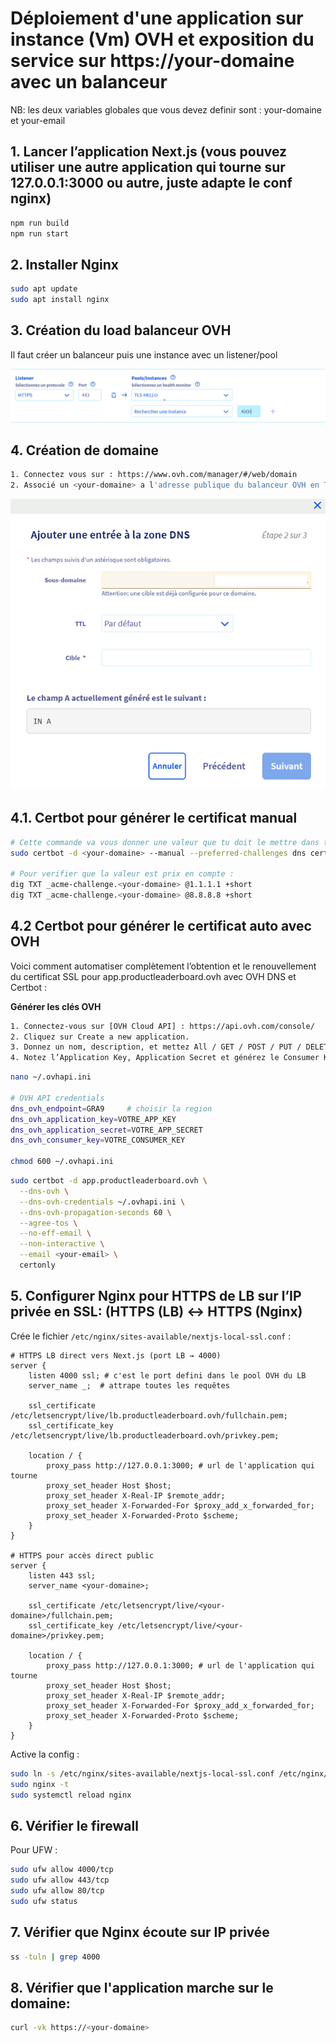 # Déploiement d'une application sur instance (Vm) OVH et exposition du service sur https://your-domaine avec un balanceur

NB: les deux variables globales que vous devez definir sont : your-domaine et your-email

## 1. Lancer l’application Next.js (vous pouvez utiliser une autre application qui tourne sur 127.0.0.1:3000 ou autre, juste adapte le conf nginx)

```bash
npm run build
npm run start
```

## 2. Installer Nginx

```bash
sudo apt update
sudo apt install nginx
```

## 3. Création du load balanceur OVH

Il faut créer un balanceur puis une instance avec un listener/pool

![alt text](image.png)


## 4. Création de domaine

```bash
1. Connectez vous sur : https://www.ovh.com/manager/#/web/domain
2. Associé un <your-domaine> a l'adresse publique du balanceur OVH en Type A :
```
![alt text](image-1.png)

## 4.1. Certbot pour générer le certificat manual

```bash
# Cette commande va vous donner une valeur que tu doit le mettre dans ton _acme-challenge.app.productleaderboard.ovh. en type TXT (attends un peut le dns puis continuer pour génerer les certificats)
sudo certbot -d <your-domaine> --manual --preferred-challenges dns certonly

# Pour verifier que la valeur est prix en compte :
dig TXT _acme-challenge.<your-domaine> @1.1.1.1 +short
dig TXT _acme-challenge.<your-domaine> @8.8.8.8 +short

```

## 4.2 Certbot pour générer le certificat auto avec OVH

Voici comment automatiser complètement l’obtention et le renouvellement du certificat SSL pour app.productleaderboard.ovh avec OVH DNS et Certbot :

**Générer les clés OVH**
```bash
1. Connectez-vous sur [OVH Cloud API] : https://api.ovh.com/console/
2. Cliquez sur Create a new application.
3. Donnez un nom, description, et mettez All / GET / POST / PUT / DELETE / Domain/DNS/ selon vos besoins.
4. Notez l’Application Key, Application Secret et générez le Consumer Key.
```

```bash
nano ~/.ovhapi.ini

# OVH API credentials
dns_ovh_endpoint=GRA9     # choisir la region
dns_ovh_application_key=VOTRE_APP_KEY
dns_ovh_application_secret=VOTRE_APP_SECRET
dns_ovh_consumer_key=VOTRE_CONSUMER_KEY

chmod 600 ~/.ovhapi.ini
```

```bash
sudo certbot -d app.productleaderboard.ovh \
  --dns-ovh \
  --dns-ovh-credentials ~/.ovhapi.ini \
  --dns-ovh-propagation-seconds 60 \
  --agree-tos \
  --no-eff-email \
  --non-interactive \
  --email <your-email> \
  certonly
```


## 5. Configurer Nginx pour HTTPS de LB sur l’IP privée  en SSL: (HTTPS (LB) <-> HTTPS (Nginx)

Crée le fichier `/etc/nginx/sites-available/nextjs-local-ssl.conf` :
```nginx
# HTTPS LB direct vers Next.js (port LB → 4000)
server {
    listen 4000 ssl; # c'est le port defini dans le pool OVH du LB
    server_name _;  # attrape toutes les requêtes

    ssl_certificate /etc/letsencrypt/live/lb.productleaderboard.ovh/fullchain.pem;
    ssl_certificate_key /etc/letsencrypt/live/lb.productleaderboard.ovh/privkey.pem;

    location / {
        proxy_pass http://127.0.0.1:3000; # url de l'application qui tourne
        proxy_set_header Host $host;
        proxy_set_header X-Real-IP $remote_addr;
        proxy_set_header X-Forwarded-For $proxy_add_x_forwarded_for;
        proxy_set_header X-Forwarded-Proto $scheme;
    }
}

# HTTPS pour accès direct public
server {
    listen 443 ssl;
    server_name <your-domaine>;

    ssl_certificate /etc/letsencrypt/live/<your-domaine>/fullchain.pem;
    ssl_certificate_key /etc/letsencrypt/live/<your-domaine>/privkey.pem;

    location / {
        proxy_pass http://127.0.0.1:3000; # url de l'application qui tourne
        proxy_set_header Host $host;
        proxy_set_header X-Real-IP $remote_addr;
        proxy_set_header X-Forwarded-For $proxy_add_x_forwarded_for;
        proxy_set_header X-Forwarded-Proto $scheme;
    }
}

```

Active la config :
```bash
sudo ln -s /etc/nginx/sites-available/nextjs-local-ssl.conf /etc/nginx/sites-enabled/
sudo nginx -t
sudo systemctl reload nginx
```

## 6. Vérifier le firewall

Pour UFW :
```bash
sudo ufw allow 4000/tcp
sudo ufw allow 443/tcp
sudo ufw allow 80/tcp
sudo ufw status
```

## 7. Vérifier que Nginx écoute sur IP privée
```bash
ss -tuln | grep 4000
```

## 8. Vérifier que l'application marche sur le domaine:
```bash
curl -vk https://<your-domaine>
```
